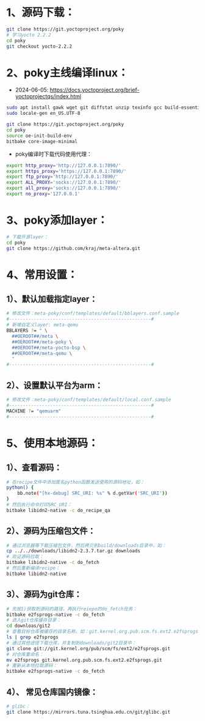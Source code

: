# 1、源码下载：

```bash
git clone https://git.yoctoproject.org/poky
# 学习yocto 2.2.2
cd poky
git checkout yocto-2.2.2
```

# 2、poky主线编译linux：

- 2024-06-05: https://docs.yoctoproject.org/brief-yoctoprojectqs/index.html

```bash
sudo apt install gawk wget git diffstat unzip texinfo gcc build-essential chrpath socat cpio python3 python3-pip python3-pexpect xz-utils debianutils iputils-ping python3-git python3-jinja2 python3-subunit zstd liblz4-tool file locales libacl1
sudo locale-gen en_US.UTF-8

git clone https://git.yoctoproject.org/poky
cd poky
source oe-init-build-env
bitbake core-image-minimal
```

- poky编译时下载代码使用代理：

```bash
export http_proxy='http://127.0.0.1:7890/'
export https_proxy='https://127.0.0.1:7890/'
export ftp_proxy='http://127.0.0.1:7890/'
export ALL_PROXY='socks://127.0.0.1:7890/'
export all_proxy='socks://127.0.0.1:7890/'
export no_proxy='127.0.0.1'
```

# 3、poky添加layer：

```bash
# 下载开源layer：
cd poky
git clone https://github.com/kraj/meta-altera.git
```

# 4、常用设置：

## 1）、默认加载指定layer：

```bash
# 修改文件：meta-poky/conf/templates/default/bblayers.conf.sample
#----------------------------------------------------#
# 新增自定义layer: meta-qemu
BBLAYERS ?= " \
  ##OEROOT##/meta \
  ##OEROOT##/meta-poky \
  ##OEROOT##/meta-yocto-bsp \
  ##OEROOT##/meta-qemu \
  "
#----------------------------------------------------#
```

## 2）、设置默认平台为arm：

```bash
# 修改文件：meta-poky/conf/templates/default/local.conf.sample
#----------------------------------------------------#
MACHINE ?= "qemuarm"
#----------------------------------------------------#
```

# 5、使用本地源码：

## 1）、查看源码：

```bash
# 在recipe文件中添加匿名python函数发送使用的源码地址，如：
python() {
    bb.note("[hx-debug] SRC_URI: %s" % d.getVar('SRC_URI'))
}
# 然后执行命令打印SRC_URI：
bitbake libidn2-native -c do_recipe_qa
```

## 2）、源码为压缩包文件：

```bash
# 通过浏览器等下载压缩包文件，然后拷贝到build/downloads目录中，如：
cp ../../downloads/libidn2-2.3.7.tar.gz downloads
# 验证源码拉取：
bitbake libidn2-native -c do_fetch
# 然后重新编译recipe：
bitbake libidn2-native
```

## 3）、源码为git仓库：

```bash
# 先按1)获取到源码的路径，再执行reiepo的do_fetch任务：
bitbake e2fsprogs-native -c do_fetch
# 进入git仓库缓存目录：
cd downloas/git2
# 查看目标仓库被缓存的目录名称，如：git.kernel.org.pub.scm.fs.ext2.e2fsprogs.git
ls | grep e2fsprogs
# 通过其他途径下载仓库，并复制到downloads/git2目录中：
git clone git://git.kernel.org/pub/scm/fs/ext2/e2fsprogs.git
# 对仓库重命名：
mv e2fsprogs git.kernel.org.pub.scm.fs.ext2.e2fsprogs.git
# 重新从本地拉取源码：
bitbake e2fsprogs-native -c do_fetch
```

## 4）、 常见仓库国内镜像：

```bash
# glibc：
git clone https://mirrors.tuna.tsinghua.edu.cn/git/glibc.git
```



